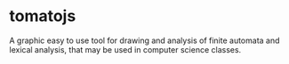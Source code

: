 tomatojs
========

A graphic easy to use tool for drawing and analysis of finite automata and lexical analysis, that may be used in computer science classes.
